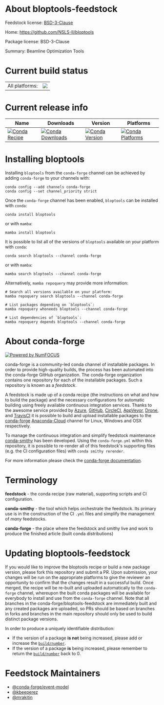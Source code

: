 About bloptools-feedstock
=========================

Feedstock license: [BSD-3-Clause](https://github.com/conda-forge/bloptools-feedstock/blob/main/LICENSE.txt)

Home: https://github.com/NSLS-II/bloptools

Package license: BSD-3-Clause

Summary: Beamline Optimization Tools

Current build status
====================


<table><tr><td>All platforms:</td>
    <td>
      <a href="https://dev.azure.com/conda-forge/feedstock-builds/_build/latest?definitionId=13485&branchName=main">
        <img src="https://dev.azure.com/conda-forge/feedstock-builds/_apis/build/status/bloptools-feedstock?branchName=main">
      </a>
    </td>
  </tr>
</table>

Current release info
====================

| Name | Downloads | Version | Platforms |
| --- | --- | --- | --- |
| [![Conda Recipe](https://img.shields.io/badge/recipe-bloptools-green.svg)](https://anaconda.org/conda-forge/bloptools) | [![Conda Downloads](https://img.shields.io/conda/dn/conda-forge/bloptools.svg)](https://anaconda.org/conda-forge/bloptools) | [![Conda Version](https://img.shields.io/conda/vn/conda-forge/bloptools.svg)](https://anaconda.org/conda-forge/bloptools) | [![Conda Platforms](https://img.shields.io/conda/pn/conda-forge/bloptools.svg)](https://anaconda.org/conda-forge/bloptools) |

Installing bloptools
====================

Installing `bloptools` from the `conda-forge` channel can be achieved by adding `conda-forge` to your channels with:

```
conda config --add channels conda-forge
conda config --set channel_priority strict
```

Once the `conda-forge` channel has been enabled, `bloptools` can be installed with `conda`:

```
conda install bloptools
```

or with `mamba`:

```
mamba install bloptools
```

It is possible to list all of the versions of `bloptools` available on your platform with `conda`:

```
conda search bloptools --channel conda-forge
```

or with `mamba`:

```
mamba search bloptools --channel conda-forge
```

Alternatively, `mamba repoquery` may provide more information:

```
# Search all versions available on your platform:
mamba repoquery search bloptools --channel conda-forge

# List packages depending on `bloptools`:
mamba repoquery whoneeds bloptools --channel conda-forge

# List dependencies of `bloptools`:
mamba repoquery depends bloptools --channel conda-forge
```


About conda-forge
=================

[![Powered by
NumFOCUS](https://img.shields.io/badge/powered%20by-NumFOCUS-orange.svg?style=flat&colorA=E1523D&colorB=007D8A)](https://numfocus.org)

conda-forge is a community-led conda channel of installable packages.
In order to provide high-quality builds, the process has been automated into the
conda-forge GitHub organization. The conda-forge organization contains one repository
for each of the installable packages. Such a repository is known as a *feedstock*.

A feedstock is made up of a conda recipe (the instructions on what and how to build
the package) and the necessary configurations for automatic building using freely
available continuous integration services. Thanks to the awesome service provided by
[Azure](https://azure.microsoft.com/en-us/services/devops/), [GitHub](https://github.com/),
[CircleCI](https://circleci.com/), [AppVeyor](https://www.appveyor.com/),
[Drone](https://cloud.drone.io/welcome), and [TravisCI](https://travis-ci.com/)
it is possible to build and upload installable packages to the
[conda-forge](https://anaconda.org/conda-forge) [Anaconda-Cloud](https://anaconda.org/)
channel for Linux, Windows and OSX respectively.

To manage the continuous integration and simplify feedstock maintenance
[conda-smithy](https://github.com/conda-forge/conda-smithy) has been developed.
Using the ``conda-forge.yml`` within this repository, it is possible to re-render all of
this feedstock's supporting files (e.g. the CI configuration files) with ``conda smithy rerender``.

For more information please check the [conda-forge documentation](https://conda-forge.org/docs/).

Terminology
===========

**feedstock** - the conda recipe (raw material), supporting scripts and CI configuration.

**conda-smithy** - the tool which helps orchestrate the feedstock.
                   Its primary use is in the construction of the CI ``.yml`` files
                   and simplify the management of *many* feedstocks.

**conda-forge** - the place where the feedstock and smithy live and work to
                  produce the finished article (built conda distributions)


Updating bloptools-feedstock
============================

If you would like to improve the bloptools recipe or build a new
package version, please fork this repository and submit a PR. Upon submission,
your changes will be run on the appropriate platforms to give the reviewer an
opportunity to confirm that the changes result in a successful build. Once
merged, the recipe will be re-built and uploaded automatically to the
`conda-forge` channel, whereupon the built conda packages will be available for
everybody to install and use from the `conda-forge` channel.
Note that all branches in the conda-forge/bloptools-feedstock are
immediately built and any created packages are uploaded, so PRs should be based
on branches in forks and branches in the main repository should only be used to
build distinct package versions.

In order to produce a uniquely identifiable distribution:
 * If the version of a package **is not** being increased, please add or increase
   the [``build/number``](https://docs.conda.io/projects/conda-build/en/latest/resources/define-metadata.html#build-number-and-string).
 * If the version of a package **is** being increased, please remember to return
   the [``build/number``](https://docs.conda.io/projects/conda-build/en/latest/resources/define-metadata.html#build-number-and-string)
   back to 0.

Feedstock Maintainers
=====================

* [@conda-forge/event-model](https://github.com/conda-forge/event-model/)
* [@kbeeperez](https://github.com/kbeeperez/)
* [@mrakitin](https://github.com/mrakitin/)

